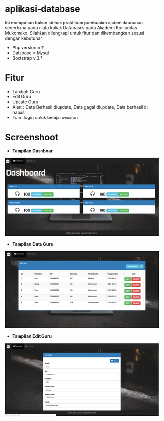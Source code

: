 # aplikasi-database
Ini merupakan bahan latihan praktikum pembuatan sistem databases sederhana pada mata kuliah Databases pada Akademi Komunitas Mukomuko. Silahkan dilengkapi untuk fitur dan dikembangkan sesuai dengan kebutuhan
- Php version = 7
- Database = Mysql
- Bootstrap v.3.7
# Fitur
- Tambah Guru
- Edit Guru
- Update Guru
- Alert : Data Berhasil diupdate, Data gagal diupdate, Data berhasil di hapus
- Form login untuk belajar session

# Screenshoot
- <b>Tampilan Dashboar</b>
<img src="https://raw.githubusercontent.com/dedyods/aplikasi-database/master/screenshoot/dashboard.png">

- <b>Tampilan Data Guru</b>
<img src="https://raw.githubusercontent.com/dedyods/aplikasi-database/master/screenshoot/tampildata.png">

- <b>Tampilan Edit Guru</b>
<img src="https://raw.githubusercontent.com/dedyods/aplikasi-database/master/screenshoot/edit.PNG">






